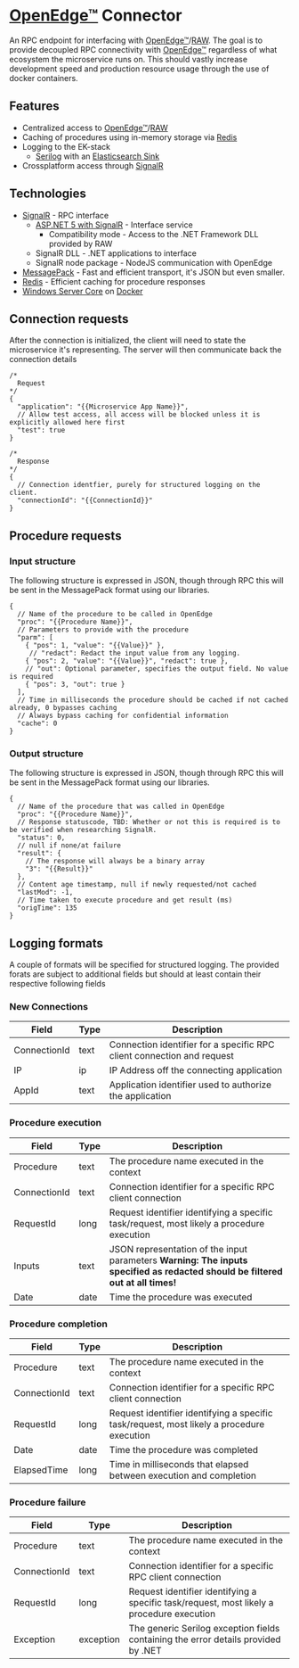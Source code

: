 # [OpenEdge™](openedge) Connector
An RPC endpoint for interfacing with [OpenEdge™](openedge)/[RAW](raw). The goal is to provide decoupled RPC connectivity with [OpenEdge™](openedge) regardless of what ecosystem the microservice runs on.
This should vastly increase development speed and production resource usage through the use of docker containers.

## Features
* Centralized access to [OpenEdge™](openedge)/[RAW](raw)
* Caching of procedures using in-memory storage via [Redis](redis)
* Logging to the EK-stack
  * [Serilog](https://serilog.net/) with an [Elasticsearch Sink](https://github.com/serilog/serilog-sinks-elasticsearch)
* Crossplatform access through [SignalR](signalr)

## Technologies
* [SignalR](signalr) - RPC interface
  * [ASP.NET 5 with SignalR](https://dotnet.microsoft.com/apps/aspnet/signalr) - Interface service
    * Compatibility mode - Access to the .NET Framework DLL provided by RAW
  * SignalR DLL - .NET applications to interface
  * SignalR node package - NodeJS communication with OpenEdge
* [MessagePack](https://msgpack.org/index.html) - Fast and efficient transport, it's JSON but even smaller.
* [Redis](redis) - Efficient caching for procedure responses
* [Windows Server Core](https://hub.docker.com/_/microsoft-windows-servercore) on [Docker](https://www.docker.com/)

## Connection requests
After the connection is initialized, the client will need to state the microservice it's representing. The server will then communicate back the connection details
```jsonc
/*
  Request
*/
{
  "application": "{{Microservice App Name}}",
  // Allow test access, all access will be blocked unless it is explicitly allowed here first
  "test": true
}

/*
  Response
*/
{
  // Connection identfier, purely for structured logging on the client.
  "connectionId": "{{ConnectionId}}"
}
```


## Procedure requests
### Input structure
The following structure is expressed in JSON, though through RPC this will be sent in the MessagePack format using our libraries.
```jsonc
{
  // Name of the procedure to be called in OpenEdge
  "proc": "{{Procedure Name}}",
  // Parameters to provide with the procedure
  "parm": [
    { "pos": 1, "value": "{{Value}}" },
     // "redact": Redact the input value from any logging.
    { "pos": 2, "value": "{{Value}}", "redact": true },
    // "out": Optional parameter, specifies the output field. No value is required
    { "pos": 3, "out": true }
  ],
  // Time in milliseconds the procedure should be cached if not cached already, 0 bypasses caching
  // Always bypass caching for confidential information
  "cache": 0
}
```

### Output structure
The following structure is expressed in JSON, though through RPC this will be sent in the MessagePack format using our libraries.
```jsonc
{
  // Name of the procedure that was called in OpenEdge
  "proc": "{{Procedure Name}}",
  // Response statuscode, TBD: Whether or not this is required is to be verified when researching SignalR.
  "status": 0,
  // null if none/at failure
  "result": {
    // The response will always be a binary array
    "3": "{{Result}}"
  },
  // Content age timestamp, null if newly requested/not cached
  "lastMod": -1,
  // Time taken to execute procedure and get result (ms)
  "origTime": 135
}
```


[openedge]: (https://www.progress.com/openedge)
[raw]: (https://www.realdolmen.com/en/solution/raw)
[redis]: (https://redis.io/)
[signalr]: (https://en.wikipedia.org/wiki/SignalR)

## Logging formats
A couple of formats will be specified for structured logging.
The provided forats are subject to additional fields but should at least contain their respective following fields

### New Connections
| Field 	| Type 	| Description 	|
|-------	|------	|-------------	|
| ConnectionId | text | Connection identifier for a specific RPC client connection and request |
| IP | ip | IP Address off the connecting application |
| AppId | text | Application identifier used to authorize the application |


### Procedure execution
| Field 	| Type 	| Description 	|
|-------	|------	|-------------	|
| Procedure | text | The procedure name executed in the context  |
| ConnectionId | text | Connection identifier for a specific RPC client connection |
| RequestId | long | Request identifier identifying a specific task/request, most likely a procedure execution |
| Inputs | text | JSON representation of the input parameters **Warning: The inputs specified as redacted should be filtered out at all times!** |
| Date | date | Time the procedure was executed |

### Procedure completion
| Field 	| Type 	| Description 	|
|-------	|------	|-------------	|
| Procedure | text | The procedure name executed in the context  |
| ConnectionId | text | Connection identifier for a specific RPC client connection |
| RequestId | long | Request identifier identifying a specific task/request, most likely a procedure execution |
| Date | date | Time the procedure was completed |
| ElapsedTime | long | Time in milliseconds that elapsed between execution and completion |

### Procedure failure

| Field 	| Type 	| Description 	|
|-------	|------	|-------------	|
| Procedure | text | The procedure name executed in the context  |
| ConnectionId | text | Connection identifier for a specific RPC client connection |
| RequestId | long | Request identifier identifying a specific task/request, most likely a procedure execution |
| Exception | exception | The generic Serilog exception fields containing the error details provided by .NET |
